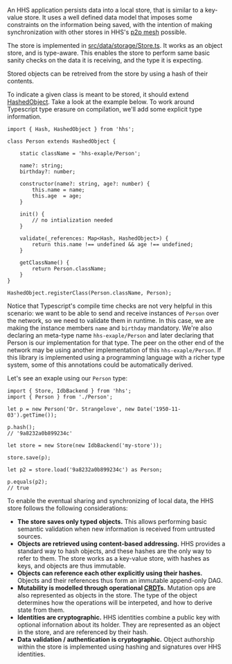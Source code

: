 An HHS application persists data into a local store, that is similar to a key-value store. It uses a well defined data model that imposes some constraints on the information being saved, with the intention of making synchronization with other stores in HHS's [p2p mesh](https://github.com/hyperhyperspace/hyperhyperspace-core/blob/master/MESH.md) possible. 

The store is implemented in [src/data/storage/Store.ts](https://github.com/hyperhyperspace/hyperhyperspace-core/blob/master/src/data/storage/Store.ts). It works as an object store, and is type-aware. This enables the store to perform same basic sanity checks on the data it is receiving, and the type it is expecting. 

Stored objects can be retreived from the store by using a hash of their contents. 

To indicate a given class is meant to be stored, it should extend [HashedObject](https://github.com/hyperhyperspace/hyperhyperspace-core/blob/master/src/data/model/HashedObject.ts). Take a look at the example below. To work around Typescript type erasure on compilation, we'll add some explicit type information.

```
import { Hash, HashedObject } from 'hhs';

class Person extends HashedObject {

    static className = 'hhs-exaple/Person';

    name?: string;
    birthday?: number;

    constructor(name?: string, age?: number) {
        this.name = name;
        this.age  = age;
    }

    init() {
        // no intialization needed
    }

    validate(_references: Map<Hash, HashedObject>) {
        return this.name !== undefined && age !== undefined;
    }

    getClassName() {
        return Person.className;
    }
}

HashedObject.registerClass(Person.className, Person);
```

Notice that Typescript's compile time checks are not very helpful in this scenario: we want to be able to send and receive instances of ```Person``` over the network, so we need to validate them in runtime. In this case, we are making the instance members ```name``` and ```birthday``` mandatory. We're also declaring an meta-type name ```hhs-exaple/Person``` and later declaring that Person is our implementation for that type. The peer on the other end of the network may be using another implementation of this ```hhs-exaple/Person```. If this library is implemented using a programming language with a richer type system, some of this annotations could be automatically derived.

Let's see an exaple using our ```Person``` type:

```
import { Store, IdbBackend } from 'hhs';
import { Person } from './Person';

let p = new Person('Dr. Strangelove', new Date('1950-11-03').getTime());

p.hash();
// '9a8232a0b899234c'

let store = new Store(new IdbBackend('my-store'));

store.save(p);

let p2 = store.load('9a8232a0b899234c') as Person;

p.equals(p2);
// true
```

To enable the eventual sharing and synchronizing of local data, the HHS store follows the following considerations:

 - **The store saves only typed objects.** This allows performing basic semantic validation when new information is received from untrusted sources.
 - **Objects are retrieved using content-based addressing.** HHS provides a standard way to hash objects, and these hashes are the only way to refer to them. The store works as a key-value store, with hashes as keys, and objects are thus immutable.
 - **Objects can reference each other explicitly using their hashes.** Objects and their references thus form an immutable append-only DAG.
 - **Mutability is modelled through operational [CRDT](https://crdt.tech/)s.** Mutation ops are also represented as objects in the store. The type of the object determines how the operations will be interpeted, and how to derive state from them. 
 - **Identities are cryptographic.** HHS identities combine a public key with optional infornation about its holder. They are represented as an object in the store, and are referenced by their hash.
 - **Data validation / authentication is cryptographic.** Object authorship within the store is implemented using hashing and signatures over HHS identities.